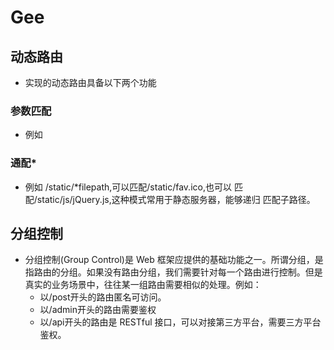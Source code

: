 # Gee


## 动态路由
- 实现的动态路由具备以下两个功能
### 参数匹配
- 例如 
### 通配*
- 例如 /static/*filepath,可以匹配/static/fav.ico,也可以
匹配/static/js/jQuery.js,这种模式常用于静态服务器，能够递归
  匹配子路径。
  
## 分组控制
- 分组控制(Group Control)是 Web 框架应提供的基础功能之一。所谓分组，是指路由的分组。如果没有路由分组，我们需要针对每一个路由进行控制。但是真实的业务场景中，往往某一组路由需要相似的处理。例如：
  - 以/post开头的路由匿名可访问。
  - 以/admin开头的路由需要鉴权
  - 以/api开头的路由是 RESTful 接口，可以对接第三方平台，需要三方平台鉴权。
  